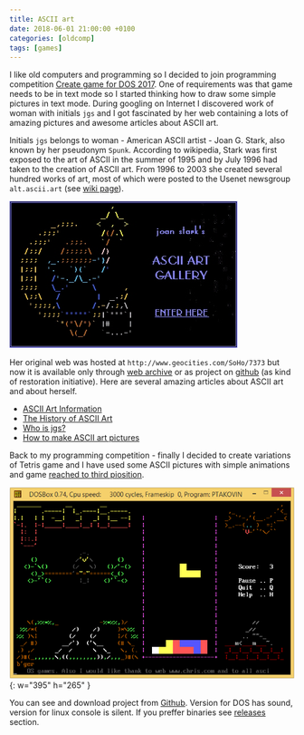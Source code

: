 ```yaml
---
title: ASCII art
date: 2018-06-01 21:00:00 +0100
categories: [oldcomp]
tags: [games]
---
```


I like old computers and programming so I decided to join programming competition [Create game for DOS 2017](https://www.high-voltage.cz/2017/soutez-tvorba-hry-pro-dos-2017/). One of requirements was that game needs to be in text mode so I started thinking how to draw some simple pictures in text mode. During googling on Internet I discovered work of woman with initials `jgs` and I got fascinated by her web containing a lots of amazing pictures and awesome articles about ASCII art.

Initials `jgs` belongs to woman - American ASCII artist - Joan G. Stark, also known by her pseudonym `Spunk`. According to wikipedia, Stark was first exposed to the art of ASCII in the summer of 1995 and by July 1996 had taken to the creation of ASCII art. From 1996 to 2003 she created several hundred works of art, most of which were posted to the Usenet newsgroup `alt.ascii.art` (see [wiki page](https://en.wikipedia.org/wiki/Joan_Stark)).

![jgs entry](/assets/gfx/asciiart/entry5.jpg)

Her original web was hosted at `http://www.geocities.com/SoHo/7373` but now it is available only through [web archive](https://web.archive.org/web/20091028013825/http://www.geocities.com/SoHo/7373/) or as project on [github](https://github.com/oldcompcz/jgs) (as kind of restoration initiative). Here are several amazing articles about ASCII art and about herself.

* [ASCII Art Information](https://oldcompcz.github.io/jgs/joan_stark/asciinfo.html)
* [The History of ASCII Art](https://oldcompcz.github.io/jgs/joan_stark/history.html)
* [Who is jgs?](https://oldcompcz.github.io/jgs/joan_stark/me.html)
* [How to make ASCII art pictures](https://oldcompcz.github.io/jgs/joan_stark/howto.html)

Back to my programming competition - finally I decided to create variations of Tetris game and I have used some ASCII pictures with simple animations and game [reached to third piosition](https://www.high-voltage.cz/2017/soutez-tvorba-hry-pro-dos-2017-dobojovano/).

![tetris](/assets/gfx/asciiart/DOS.PNG){: w="395" h="265" }

You can see and download project from [Github](https://github.com/oldcompcz/tetris). Version for DOS has sound, version for linux console is silent. If you preffer binaries see [releases](https://github.com/oldcompcz/tetris/releases) section.
